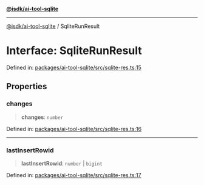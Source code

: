 [**@isdk/ai-tool-sqlite**](../README.md)

***

[@isdk/ai-tool-sqlite](../globals.md) / SqliteRunResult

# Interface: SqliteRunResult

Defined in: [packages/ai-tool-sqlite/src/sqlite-res.ts:15](https://github.com/isdk/ai-tool-sqlite.js/blob/a4b3467483e67b2e8245f2beb5bf1e93f3e0d974/src/sqlite-res.ts#L15)

## Properties

### changes

> **changes**: `number`

Defined in: [packages/ai-tool-sqlite/src/sqlite-res.ts:16](https://github.com/isdk/ai-tool-sqlite.js/blob/a4b3467483e67b2e8245f2beb5bf1e93f3e0d974/src/sqlite-res.ts#L16)

***

### lastInsertRowid

> **lastInsertRowid**: `number` \| `bigint`

Defined in: [packages/ai-tool-sqlite/src/sqlite-res.ts:17](https://github.com/isdk/ai-tool-sqlite.js/blob/a4b3467483e67b2e8245f2beb5bf1e93f3e0d974/src/sqlite-res.ts#L17)
